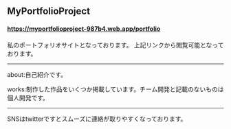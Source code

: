 ## MyPortfolioProject
#### https://myportfolioproject-987b4.web.app/portfolio

私のポートフォリオサイトとなっております。
上記リンクから閲覧可能となっております。

---
about:自己紹介です。

works:制作した作品をいくつか掲載しています。チーム開発と記載のないものは個人開発です。

---
SNSはtwitterですとスムーズに連絡が取りやすくなっております。
